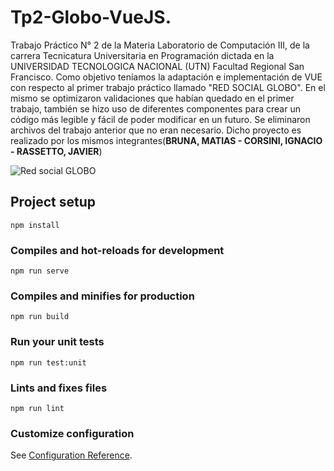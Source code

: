 # Tp2-Globo-VueJS.


Trabajo Práctico N° 2 de la Materia Laboratorio de Computación III, de la carrera Tecnicatura Universitaria en Programación dictada en la UNIVERSIDAD TECNOLOGICA NACIONAL (UTN) Facultad Regional San Francisco.
Como objetivo teníamos la adaptación e implementación de VUE con respecto al primer trabajo práctico llamado
"RED SOCIAL GLOBO".
En el mismo se optimizaron validaciones que habían quedado en el primer trabajo, también se hizo uso de diferentes componentes para crear un código más legible y fácil de poder modificar en un futuro. Se eliminaron archivos del trabajo anterior que no eran necesario.
Dicho proyecto es realizado por los mismos integrantes(__BRUNA, MATIAS - CORSINI, IGNACIO - RASSETTO, JAVIER__)

![Red social GLOBO](https://github.com/matiasbruna/Tp1-Globo/blob/dev/Captura%20de%20pantalla%20(36).png)

## Project setup
```
npm install
```

### Compiles and hot-reloads for development
```
npm run serve
```

### Compiles and minifies for production
```
npm run build
```

### Run your unit tests
```
npm run test:unit
```

### Lints and fixes files
```
npm run lint
```

### Customize configuration
See [Configuration Reference](https://cli.vuejs.org/config/).
